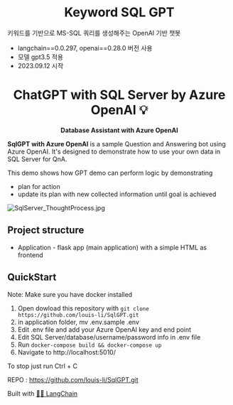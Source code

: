 <h1 align="center">
  Keyword SQL GPT
</h1>

<p align="left">
  
키워드를 기반으로 MS-SQL 쿼리를 생성해주는 OpenAI 기반 챗봇
- langchain==0.0.297, openai==0.28.0 버전 사용
- 모델 gpt3.5 적용
- 2023.09.12 시작


  
</p>





<h1 align="center">
  ChatGPT with SQL Server by Azure OpenAI  💡
</h1>

<p align="center">
  <strong>Database Assistant with Azure OpenAI</strong>
</p>

<p align="left">
  <strong>SqlGPT with Azure OpenAI</strong> is a sample Question and Answering bot using Azure OpenAI. It's designed to demonstrate how to use your own data in SQL Server for QnA.

  This demo shows how GPT demo can perform logic by demonstrating 
  - plan for action
  - update its plan with new collected information until goal is achieved
  
  ![SqlServer_ThoughtProcess.jpg](asset/SqlSever_ThoughtProcess2.jpg)
</p>


## Project structure
- Application - flask app (main application) with a simple HTML as frontend

## QuickStart

Note: Make sure you have docker installed

1. Open dowload this repository with `git clone https://github.com/louis-li/SqlGPT.git`
2. in application folder, mv .env.sample .env
3. Edit .env file and add your Azure OpenAI key and end point
4. Edit SQL Server/database/username/password info in .env file
5. Run `docker-compose build && docker-compose up`
6. Navigate to http://localhost:5010/

To stop just run Ctrl + C

REPO : https://github.com/louis-li/SqlGPT.git

Built with [🦜️🔗 LangChain](https://github.com/hwchase17/langchain)

